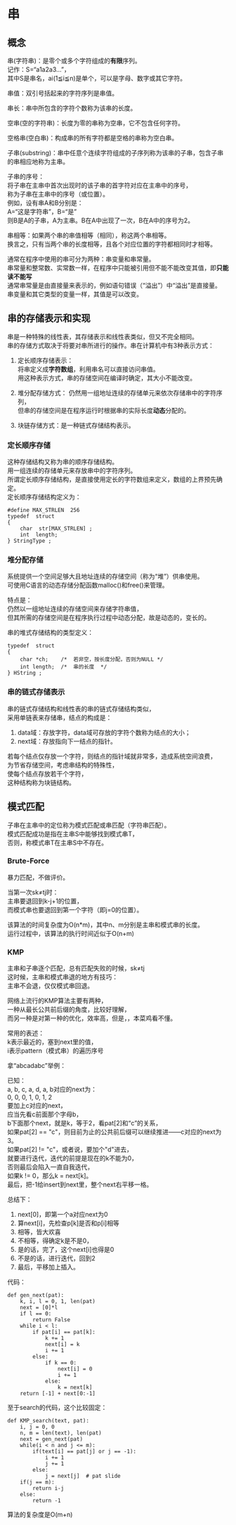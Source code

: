 # 串

## 概念

串(字符串)：是零个或多个字符组成的**有限**序列。  
记作：S=“a1a2a3…”，  
其中S是串名，ai(1≦i≦n)是单个，可以是字母、数字或其它字符。

串值：双引号括起来的字符序列是串值。

串长：串中所包含的字符个数称为该串的长度。

空串(空的字符串)：长度为零的串称为空串，它不包含任何字符。

空格串(空白串)：构成串的所有字符都是空格的串称为空白串。

子串(substring)：串中任意个连续字符组成的子序列称为该串的子串，包含子串的串相应地称为主串。

子串的序号：  
将子串在主串中首次出现时的该子串的首字符对应在主串中的序号，  
称为子串在主串中的序号（或位置）。  
例如，设有串A和B分别是：  
A=“这是字符串”，B=“是”  
则B是A的子串，A为主串。B在A中出现了一次，B在A中的序号为2。

串相等：如果两个串的串值相等（相同），称这两个串相等。  
换言之，只有当两个串的长度相等，且各个对应位置的字符都相同时才相等。

通常在程序中使用的串可分为两种：串变量和串常量。  
串常量和整常数、实常数一样，在程序中只能被引用但不能不能改变其值，即**只能读不能写**  
通常串常量是由直接量来表示的，例如语句错误（“溢出”）中“溢出”是直接量。  
串变量和其它类型的变量一样，其值是可以改变。

## 串的存储表示和实现

串是一种特殊的线性表，其存储表示和线性表类似，但又不完全相同。  
串的存储方式取决于将要对串所进行的操作。串在计算机中有3种表示方式：
1. 定长顺序存储表示：  
   将串定义成**字符数组**，利用串名可以直接访问串值。  
   用这种表示方式，串的存储空间在编译时确定，其大小不能改变。

2. 堆分配存储方式：
   仍然用一组地址连续的存储单元来依次存储串中的字符序列，  
   但串的存储空间是在程序运行时根据串的实际长度**动态**分配的。

3. 块链存储方式：是一种链式存储结构表示。

### 定长顺序存储

这种存储结构又称为串的顺序存储结构。  
用一组连续的存储单元来存放串中的字符序列。  
所谓定长顺序存储结构，是直接使用定长的字符数组来定义，数组的上界预先确定。  
定长顺序存储结构定义为：

    #define MAX_STRLEN  256
    typedef  struct
    {
        char  str[MAX_STRLEN] ;
        int  length;
    } StringType ; 

### 堆分配存储

系统提供一个空间足够大且地址连续的存储空间（称为“堆”）供串使用。  
可使用C语言的动态存储分配函数malloc()和free()来管理。

特点是：  
仍然以一组地址连续的存储空间来存储字符串值，  
但其所需的存储空间是在程序执行过程中动态分配，故是动态的，变长的。

串的堆式存储结构的类型定义：

    typedef  struct
    {  
        char *ch;    /*  若非空，按长度分配，否则为NULL */
        int length;  /*  串的长度  */
    } HString ;

### 串的链式存储表示

串的链式存储结构和线性表的串的链式存储结构类似，  
采用单链表来存储串，结点的构成是：
1. data域：存放字符，data域可存放的字符个数称为结点的大小；
2. next域：存放指向下一结点的指针。

若每个结点仅存放一个字符，则结点的指针域就非常多，造成系统空间浪费，  
为节省存储空间，考虑串结构的特殊性，  
使每个结点存放若干个字符，  
这种结构称为块链结构。

## 模式匹配

子串在主串中的定位称为模式匹配或串匹配（字符串匹配）。  
模式匹配成功是指在主串S中能够找到模式串T，  
否则，称模式串T在主串S中不存在。

### Brute-Force

暴力匹配，不做评价。

当第一次sk≠tj时：  
主串要退回到k-j+1的位置，  
而模式串也要退回到第一个字符（即j=0的位置）。

该算法的时间复杂度为O(n*m)，其中n、m分别是主串和模式串的长度。  
运行过程中，该算法的执行时间近似于O(n+m)

### KMP

主串和子串逐个匹配，总有匹配失败的时候，sk≠tj  
这时候，主串和模式串退的地方有技巧：  
主串不会退，仅仅模式串回退。

网络上流行的KMP算法主要有两种，  
一种从最长公共前后缀的角度，比较好理解，  
而另一种是对第一种的优化，效率高，但是，，本菜鸡看不懂。

常用的表述：  
k表示最近的，塞到next里的值，  
i表示pattern（模式串）的遍历序号

拿“abcadabc”举例：  

已知：  
a, b, c, a, d, a, b对应的next为：  
0, 0, 0, 1, 0, 1, 2  
要加上c对应的next，  
应当先看c前面那个字母b，  
b下面那个next，就是k，等于2，看pat[2]和“c”的关系，  
如果pat[2] == "c"，则目前为止的公共前后缀可以继续推进——c对应的next为3。  
如果pat[2] != "c"，或者说，要加个"d"进去，  
就要进行迭代，迭代的前提是现在的k不能为0，  
否则最后会陷入一直自我迭代，  
如果k != 0，那么k = next[k]。  
最后，把-1给insert到next里，整个next右平移一格。

总结下：  
1. next[0]，即第一个a对应next为0
2. 算next[i]，先检查p[k]是否和p[i]相等
3. 相等，皆大欢喜
4. 不相等，得确定k是不是0，
5. 是的话，完了，这个next[i]也得是0
6. 不是的话，进行迭代，回到2
7. 最后，平移加上插入。

代码：

    def gen_next(pat):
        k, i, l = 0, 1, len(pat)
        next = [0]*l
        if l == 0:
            return False
        while i < l:
            if pat[i] == pat[k]:
                k += 1
                next[i] = k
                i += 1
            else:
                if k == 0:
                    next[i] = 0
                    i += 1
                else:
                    k = next[k]
        return [-1] + next[0:-1]

至于search的代码，这个比较固定：

    def KMP_search(text, pat):
        i, j = 0, 0
        n, m = len(text), len(pat)
        next = gen_next(pat)
        while(i < n and j <= m):
            if(text[i] == pat[j] or j == -1):
                i += 1
                j += 1
            else:
                j = next[j]  # pat slide
        if(j == m):
            return i-j
        else:
            return -1

算法的复杂度是O(m+n)